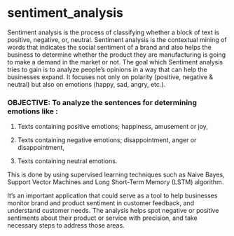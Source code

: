 # sentiment_analysis
Sentiment analysis is the process of classifying whether a block of text is positive, negative, or, neutral. Sentiment analysis is the contextual mining of words that indicates the social sentiment of a brand and also helps the business to determine whether the product they are manufacturing is going to make a demand in the market or not. The goal which Sentiment analysis tries to gain is to analyze people’s opinions in a way that can help the businesses expand. It focuses not only on polarity (positive, negative & neutral) but also on emotions (happy, sad, angry, etc.).

### OBJECTIVE: To analyze the sentences for determining emotions like :

1) Texts containing positive emotions; happiness, amusement or joy,

2) Texts containing negative emotions; disappointment, anger or disappointment,

3) Texts containing neutral emotions.



This is done by using supervised learning techniques such as Naive Bayes, Support Vector Machines and Long Short-Term Memory (LSTM) algorithm.

It’s an important application that could serve as a tool to help businesses monitor brand and product sentiment in customer feedback, and understand customer needs. The analysis helps spot negative or positive sentiments about their product or service with precision, and take necessary steps to address those areas.

